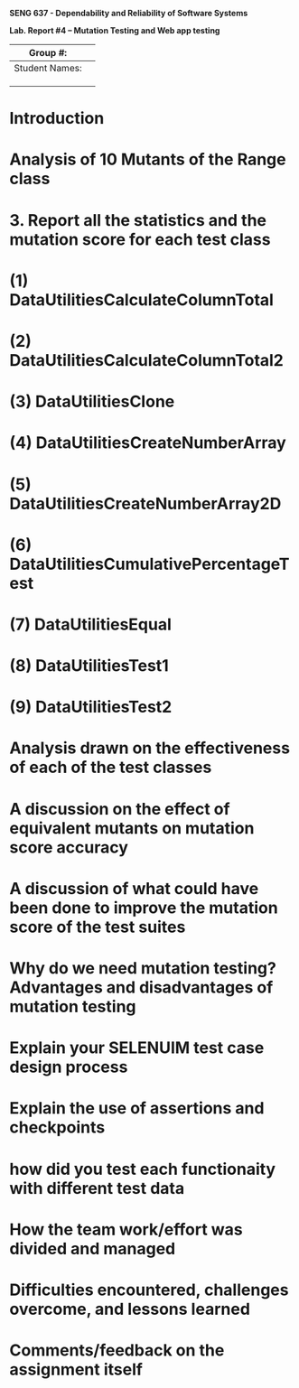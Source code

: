 **SENG 637 - Dependability and Reliability of Software Systems**

**Lab. Report \#4 – Mutation Testing and Web app testing**

| Group \#:      |     |
| -------------- | --- |
| Student Names: |     |
|                |     |
|                |     |
|                |     |

# Introduction

# Analysis of 10 Mutants of the Range class 

# 3. Report all the statistics and the mutation score for each test class

# (1) DataUtilitiesCalculateColumnTotal

# (2) DataUtilitiesCalculateColumnTotal2

# (3) DataUtilitiesClone

# (4) DataUtilitiesCreateNumberArray

# (5) DataUtilitiesCreateNumberArray2D

# (6) DataUtilitiesCumulativePercentageTest

# (7) DataUtilitiesEqual

# (8) DataUtilitiesTest1

# (9) DataUtilitiesTest2

# Analysis drawn on the effectiveness of each of the test classes

# A discussion on the effect of equivalent mutants on mutation score accuracy

# A discussion of what could have been done to improve the mutation score of the test suites

# Why do we need mutation testing? Advantages and disadvantages of mutation testing

# Explain your SELENUIM test case design process

# Explain the use of assertions and checkpoints

# how did you test each functionaity with different test data

# How the team work/effort was divided and managed

# Difficulties encountered, challenges overcome, and lessons learned

# Comments/feedback on the assignment itself

